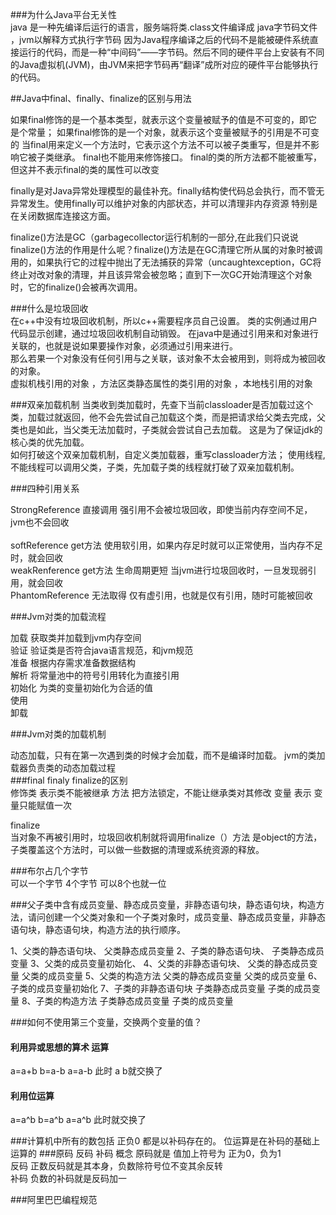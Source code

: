###为什么Java平台无关性 <br/>
java 是一种先编译后运行的语言，服务端将类.class文件编译成 java字节码文件 ，jvm以解释方式执行字节码
因为Java程序编译之后的代码不是能被硬件系统直接运行的代码，而是一种“中间码”——字节码。然后不同的硬件平台上安装有不同的Java虚拟机(JVM)，由JVM来把字节码再“翻译”成所对应的硬件平台能够执行的代码。

##Java中final、finally、finalize的区别与用法 

 如果final修饰的是一个基本类型，就表示这个变量被赋予的值是不可变的，即它是个常量；
 如果final修饰的是一个对象，就表示这个变量被赋予的引用是不可变的
当final用来定义一个方法时，它表示这个方法不可以被子类重写，但是并不影响它被子类继承。
final也不能用来修饰接口。 
final的类的所方法都不能被重写，但这并不表示final的类的属性可以改变

finally是对Java异常处理模型的最佳补充。finally结构使代码总会执行，而不管无异常发生。使用finally可以维护对象的内部状态，并可以清理非内存资源
特别是在关闭数据库连接这方面。

finalize()方法是GC（garbagecollector运行机制的一部分,在此我们只说说finalize()方法的作用是什么呢？finalize()方法是在GC清理它所从属的对象时被调用的，如果执行它的过程中抛出了无法捕获的异常（uncaughtexception，GC将终止对改对象的清理，并且该异常会被忽略；直到下一次GC开始清理这个对象时，它的finalize()会被再次调用。

###什么是垃圾回收<br/>
在c++中没有垃圾回收机制，所以c++需要程序员自己设置。
类的实例通过用户代码显示创建，通过垃圾回收机制自动销毁。
在java中是通过引用来和对象进行关联的，也就是说如果要操作对象，必须通过引用来进行。<br/>
那么若果一个对象没有任何引用与之关联，该对象不太会被用到，则将成为被回收的对象。<br/>
虚拟机栈引用的对象 ，方法区类静态属性的类引用的对象 ，本地栈引用的对象<br/>

###双亲加载机制 
当类收到类加载时，先查下当前classloader是否加载过这个类，加载过就返回，他不会先尝试自己加载这个类，而是把请求给父类去完成，父类也是如此，当父类无法加载时，子类就会尝试自己去加载。
这是为了保证jdk的核心类的优先加载。<br/>
如何打破这个双亲加载机制，自定义类加载器，重写classloader方法；
使用线程,不能线程可以调用父类，子类，先加载子类的线程就打破了双亲加载机制。

###四种引用关系 

StrongReference 直接调用 强引用不会被垃圾回收，即使当前内存空间不足，jvm也不会回收 <br/>  
softReference get方法  使用软引用，如果内存足时就可以正常使用，当内存不足时，就会回收 <br/>
weakRenference get方法   生命周期更短 当jvm进行垃圾回收时，一旦发现弱引用，就会回收  <br/>
PhantomReference  无法取得  仅有虚引用，也就是仅有引用，随时可能被回收 <br/>


###Jvm对类的加载流程  <br/>

加载 获取类并加载到jvm内存空间  <br/>
验证 验证类是否符合java语言规范，和jvm规范  <br/>
准备 根据内存需求准备数据结构 <br/>
解析 将常量池中的符号引用转化为直接引用  <br/>
初始化 为类的变量初始化为合适的值  <br/>
使用 <br/>
卸载 <br/>



###Jvm对类的加载机制  <br/>

动态加载，只有在第一次遇到类的时候才会加载，而不是编译时加载。
jvm的类加载器负责类的动态加载过程  
###final  finaly  finalize的区别  <br/>
修饰类 表示类不能被继承 
方法  把方法锁定，不能让继承类对其修改 
变量 表示 变量只能赋值一次 

finalize  
当对象不再被引用时，垃圾回收机制就将调用finalize（）方法 
是object的方法，子类覆盖这个方法时，可以做一些数据的清理或系统资源的释放。



###布尔占几个字节 <br/>
可以一个字节 
4个字节 
可以8个也就一位


###父子类中含有成员变量、静态成员变量，非静态语句块，静态语句块，构造方法，请问创建一个父类对象和一个子类对象时，成员变量、静态成员变量，非静态语句块，静态语句块，构造方法的执行顺序。<br/>


1、父类的静态语句块、
父类静态成员变量
2、子类的静态语句块、
子类静态成员变量
3、父类的成员变量初始化、
4、父类的非静态语句块、
父类的静态成员变量
父类的成员变量
5、父类的构造方法
父类的静态成员变量
父类的成员变量
6、子类的成员变量初始化
7、子类的非静态语句块
子类静态成员变量
子类的成员变量
8、子类的构造方法
子类静态成员变量
子类的成员变量


###如何不使用第三个变量，交换两个变量的值？<br/>
#### 利用异或思想的算术 运算  <br/>
a=a+b
b=a-b
a=a-b
此时 a b就交换了
#### 利用位运算 <br/>
a=a^b
b=a^b
a=a^b
此时就交换了


###计算机中所有的数包括 正负0  都是以补码存在的。   位运算是在补码的基础上运算的 
###原码 反码  补码 概念
原码就是 值加上符号为 正为0，负为1   <br/>
反码 正数反码就是其本身，负数除符号位不变其余反转<br/>
补码 负数的补码就是反码加一  

###阿里巴巴编程规范 

